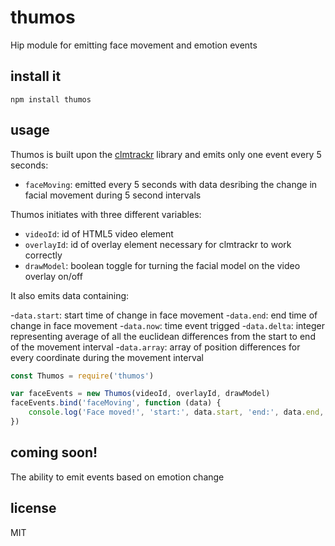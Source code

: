 # thumos
Hip module for emitting face movement and emotion events

## install it

`npm install thumos`

## usage

Thumos is built upon the [clmtrackr](https://github.com/auduno/clmtrackr) library and emits only one event every 5 seconds:

- `faceMoving`: emitted every 5 seconds with data desribing the change in facial movement during 5 second intervals

Thumos initiates with three different variables:

- `videoId`: id of HTML5 video element
- `overlayId`: id of overlay element necessary for clmtrackr to work correctly
- `drawModel`: boolean toggle for turning the facial model on the video overlay on/off

It also emits data containing:

-`data.start`: start time of change in face movement
-`data.end`: end time of change in face movement
-`data.now`: time event trigged
-`data.delta`: integer representing average of all the euclidean differences from the start to end of the movement interval
-`data.array`: array of position differences for every coordinate during the movement interval

```javascript
const Thumos = require('thumos')

var faceEvents = new Thumos(videoId, overlayId, drawModel)
faceEvents.bind('faceMoving', function (data) {
	console.log('Face moved!', 'start:', data.start, 'end:', data.end, 'now:' data.now, 'delta average:' data.delta, 'delta arrays:' data.array)
})
```

## coming soon!
The ability to emit events based on emotion change

## license
MIT